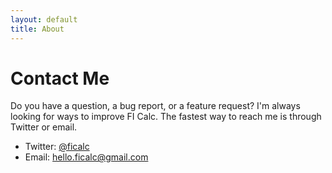 ```yaml
---
layout: default
title: About
---
```


# Contact Me

Do you have a question, a bug report, or a feature request? I'm always looking for ways to improve FI Calc. The fastest way to reach me
is through Twitter or email.

- Twitter: [@ficalc](https://twitter.com/ficalc)
- Email: [hello.ficalc@gmail.com](mailto:hello.ficalc@gmail.com)

